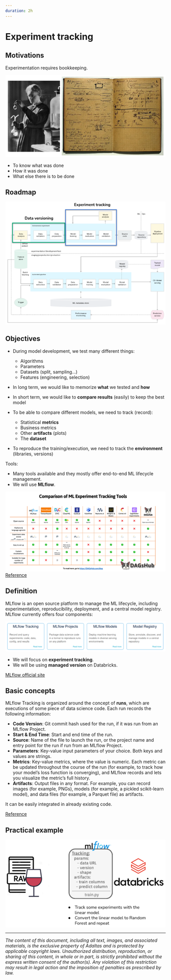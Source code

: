 ```yaml
---
duration: 2h
---
```


# Experiment tracking

## Motivations

Experimentation requires bookkeeping.

![Marie Curie and her lab book](./assets/marie_curie.png)

- To know what was done
- How it was done
- What else there is to be done

## Roadmap

![Roadmap](./assets/roadmap.png)

## Objectives

- During model development, we test many different things:
  - Algorithms
  - Parameters
  - Datasets (split, sampling…)
  - Features (engineering, selection)

- In long term, we would like to memorize **what** we tested and **how**
- In short term, we would like to **compare results** (easily) to keep the best model

- To be able to compare different models, we need to track (record):
  - Statistical **metrics**
  - Business metrics
  - Other **artifacts** (plots)
  - The **dataset**
- To reproduce the training/execution, we need to track the **environment** (libraries, versions)

Tools:

- Many tools available and they mostly offer end-to-end ML lifecycle management.
- We will use **MLflow**.

![Experiment tracking tools](./assets/tools.png)
[Reference](https://dagshub.com/blog/how-to-compare-ml-experiment-tracking-tools-to-fit-your-data-science-workflow/)

## Definition

MLflow is an open source platform to manage the ML lifecycle, including experimentation, reproducibility, deployment, and a central model registry. MLflow currently offers four components:

![MLflow modules](./assets/mlflow_modules.png)

- We will focus on **experiment tracking**.
- We will be using **managed version** on Databricks.


[MLflow official site](https://www.mlflow.org/)

## Basic concepts

MLflow Tracking is organized around the concept of **runs**, which are executions of some piece of data science code. Each run records the following information:

- **Code Version**: Git commit hash used for the run, if it was run from an MLflow Project.
- **Start & End Time**: Start and end time of the run.
- **Source**: Name of the file to launch the run, or the project name and entry point for the run if run from an MLflow Project.
- **Parameters**: Key-value input parameters of your choice. Both keys and values are strings.
- **Metrics**: Key-value metrics, where the value is numeric. Each metric can be updated throughout the course of the run (for example, to track how your model’s loss function is converging), and MLflow records and lets you visualize the metric’s full history.
- **Artifacts**: Output files in any format. For example, you can record images (for example, PNGs), models (for example, a pickled scikit-learn model), and data files (for example, a Parquet file) as artifacts.

It can be easily integrated in already existing code.

[Reference](https://www.mlflow.org/docs/latest/tracking.html)

## Practical example

![Example](./assets/lab_example.png)

---

*The content of this document, including all text, images, and associated materials, is the exclusive property of Adaltas and is protected by applicable copyright laws. Unauthorized distribution, reproduction, or sharing of this content, in whole or in part, is strictly prohibited without the express written consent of the author(s). Any violation of this restriction may result in legal action and the imposition of penalties as prescribed by law.*
